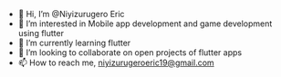 - 👋 Hi, I’m @Niyizurugero Eric
- 👀 I’m interested in Mobile app development and game development using flutter
- 🌱 I’m currently learning flutter
- 💞️ I’m looking to collaborate on open projects of flutter apps
- 📫 How to reach me, niyizurugeroeric19@gmail.com

<!---
Neric1999/Neric1999 is a ✨ special ✨ repository because its `README.md` (this file) appears on your GitHub profile.
You can click the Preview link to take a look at your changes.
--->
